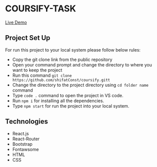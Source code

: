 # COURSIFY-TASK

[Live Demo](https://manush-tech.web.app/)

## Project Set Up

For run this project to your local system please follow below rules:
* Copy the git clone link from the public repository
* Open your command prompt and change the directory to where you want to keep the project
* Run this command `git clone https://github.com/shifatConst/coursify.gitt`
* Change the directory to the project directory using `cd folder name` command
* Type `code .` command to open the project in VS code.
* Run `npm i` for installing all the dependencies.
* Type `npm start` for run the project into your local system.


## Technologies

- React.js
- React-Router
- Bootstrap
- Fontawsome
- HTML
- CSS
